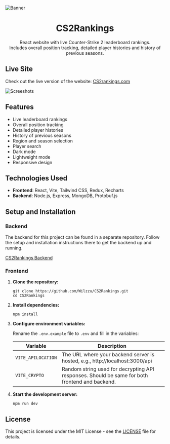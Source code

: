 ![Banner](https://i.imgur.com/q2uTmfW.png)

<h1 align="center">CS2Rankings</h1>

<p align="center">React website with live Counter-Strike 2 leaderboard rankings.</br>Includes overall position tracking, detailed player histories and history of previous seasons.</p>

## Live Site

Check out the live version of the website:
[CS2rankings.com](https://cs2rankings.com/)

![Screeshots](https://i.imgur.com/0F0tpwL.png)

## Features

- Live leaderboard rankings
- Overall position tracking
- Detailed player histories
- History of previous seasons
- Region and season selection
- Player search
- Dark mode
- Lightweight mode
- Responsive design

## Technologies Used

- **Frontend**: React, Vite, Tailwind CSS, Redux, Recharts
- **Backend**: Node.js, Express, MongoDB, Protobuf.js

## Setup and Installation

### Backend

The backend for this project can be found in a separate repository. Follow the setup and installation instructions there to get the backend up and running.

[CS2Rankings Backend](https://github.com/Wilzzu/CS2Rankings-backend)

### Frontend

1. **Clone the repository:**

   ```
   git clone https://github.com/Wilzzu/CS2Rankings.git
   cd CS2Rankings
   ```

2. **Install dependencies:**

   ```
   npm install
   ```

3. **Configure environment variables:**

   Rename the `.env.example` file to `.env` and fill in the variables:

   | Variable           | Description                                                                                    |
   | ------------------ | ---------------------------------------------------------------------------------------------- |
   | `VITE_APILOCATION` | The URL where your backend server is hosted, e.g., http://localhost:3000/api                   |
   | `VITE_CRYPTO`      | Random string used for decrypting API responses. Should be same for both frontend and backend. |

4. **Start the development server:**
   ```
   npm run dev
   ```

## License

This project is licensed under the MIT License - see the [LICENSE](LICENSE) file for details.
